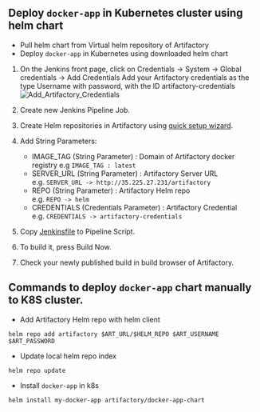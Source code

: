 ## Deploy `docker-app` in Kubernetes cluster using helm chart
* Pull helm chart from Virtual helm repository of Artifactory
* Deploy `docker-app` in Kubernetes using downloaded helm chart

1.  On the Jenkins front page, click on Credentials -> System -> Global credentials -> Add Credentials
    Add your Artifactory credentials as the type Username with password, with the ID artifactory-credentials 
    ![Add_Artifactory_Credentials](../images/Add_Credentials.png)
    
2.  Create new Jenkins Pipeline Job.

3.  Create Helm repositories in Artifactory using [quick setup wizard](https://www.jfrog.com/confluence/display/RTF/Getting+Started#GettingStarted-OnboardingWizard).       

4.  Add String Parameters:
    *   IMAGE_TAG (String Parameter) : Domain of Artifactory docker registry 
		e.g `IMAGE_TAG : latest`
    *   SERVER_URL (String Parameter) : Artifactory Server URL<Br>
        e.g. `SERVER_URL -> http://35.225.27.231/artifactory`
    *   REPO (String Parameter) : Artifactory Helm repo<Br>
        e.g. `REPO -> helm`
    *   CREDENTIALS (Credentials Parameter) : Artifactory Credential<Br>
        e.g. `CREDENTIALS -> artifactory-credentials`
    	
5.  Copy [Jenkinsfile](Jenkinsfile) to Pipeline Script.

6.  To build it, press Build Now.

7.  Check your newly published build in build browser of Artifactory.

## Commands to deploy `docker-app` chart manually to K8S cluster.

* Add Artifactory Helm repo with helm client
```
helm repo add artifactory $ART_URL/$HELM_REPO $ART_USERNAME $ART_PASSWORD
```

* Update local helm repo index
```
helm repo update
```

* Install `docker-app` in k8s
```
helm install my-docker-app artifactory/docker-app-chart
```
